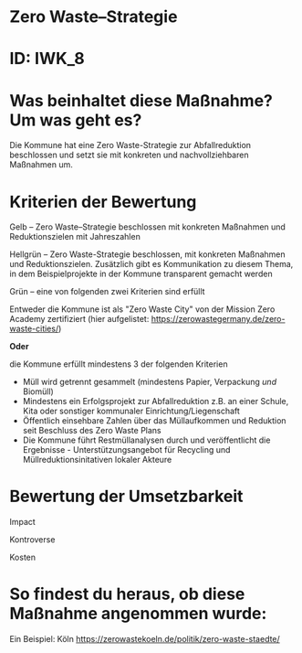 # Zero Waste–Strategie
# ID: IWK_8
# Was beinhaltet diese Maßnahme? Um was geht es?

Die Kommune hat eine Zero Waste-Strategie zur Abfallreduktion beschlossen und setzt sie mit konkreten und nachvollziehbaren Maßnahmen um.

# Kriterien der Bewertung

Gelb – Zero Waste–Strategie beschlossen mit konkreten Maßnahmen und Reduktionszielen mit Jahreszahlen

Hellgrün – Zero Waste-Strategie beschlossen, mit konkreten Maßnahmen und Reduktionszielen. Zusätzlich gibt es Kommunikation zu diesem Thema, in dem Beispielprojekte in der Kommune transparent gemacht werden

Grün – eine von folgenden zwei Kriterien sind erfüllt

Entweder die Kommune ist als "Zero Waste City" von der Mission Zero Academy zertifiziert (hier aufgelistet: https://zerowastegermany.de/zero-waste-cities/) 

**Oder**

die Kommune erfüllt mindestens 3 der folgenden Kriterien
- Müll wird getrennt gesammelt (mindestens Papier, Verpackung *und* Biomüll)
- Mindestens ein Erfolgsprojekt zur Abfallreduktion z.B. an einer Schule, Kita oder sonstiger kommunaler Einrichtung/Liegenschaft
- Öffentlich einsehbare Zahlen über das Müllaufkommen und Reduktion seit Beschluss des Zero Waste Plans
- Die Kommune führt Restmüllanalysen durch und veröffentlicht die Ergebnisse - Unterstützungsangebot für Recycling und Müllreduktionsinitativen lokaler Akteure
# Bewertung der Umsetzbarkeit

Impact

Kontroverse

Kosten

# So findest du heraus, ob diese Maßnahme angenommen wurde:
Ein Beispiel: Köln https://zerowastekoeln.de/politik/zero-waste-staedte/

